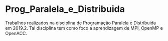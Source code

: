 # Prog_Paralela_e_Distribuida
Trabalhos realizados na disciplina de Programação Paralela e Distribuida em 2019.2. Tal disciplina tem como foco a aprendizagem de MPI, OpenMP e OpenACC.
